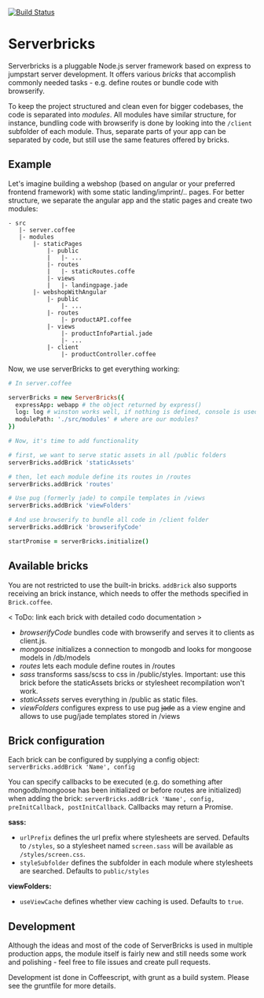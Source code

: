 [![Build Status](https://travis-ci.org/AtiX/serverbricks.svg?branch=master)](https://travis-ci.org/AtiX/serverbricks)

# Serverbricks

Serverbricks is a pluggable Node.js server framework based on express to jumpstart server development.
It offers various *bricks* that accomplish commonly needed tasks - e.g. define routes or bundle code with browserify.

To keep the project structured and clean even for bigger codebases, the code is separated into *modules*. All modules
have similar structure, for instance, bundling code with browserify is done by looking into the `/client` subfolder
of each module. Thus, separate parts of your app can be separated by code, but still use the same features offered
by bricks.

## Example

Let's imagine building a webshop (based on angular or your preferred frontend framework)
with some static landing/imprint/.. pages. For better structure,
we separate the angular app and the static pages and create two modules:

```
- src
   |- server.coffee
   |- modules
       |- staticPages
           |- public
           |   |- ...
           |- routes
           |   |- staticRoutes.coffe
           |- views
           |   |- landingpage.jade
       |- webshopWithAngular
           |- public
               |- ...
           |- routes
               |- productAPI.coffee
           |- views
               |- productInfoPartial.jade
               |- ...
           |- client
               |- productController.coffee
```

Now, we use serverBricks to get everything working:

```coffeescript
# In server.coffee

serverBricks = new ServerBricks({
  expressApp: webapp # the object returned by express()
  log: log # winston works well, if nothing is defined, console is used
  modulePath: './src/modules' # where are our modules?
})

# Now, it's time to add functionality

# first, we want to serve static assets in all /public folders
serverBricks.addBrick 'staticAssets'

# then, let each module define its routes in /routes
serverBricks.addBrick 'routes'

# Use pug (formerly jade) to compile templates in /views
serverBricks.addBrick 'viewFolders'

# And use browserify to bundle all code in /client folder
serverBricks.addBrick 'browserifyCode'

startPromise = serverBricks.initialize()
```

## Available bricks
You are not restricted to use the built-in bricks. `addBrick` also supports
receiving an brick instance, which needs to offer the methods specified in `Brick.coffee`.

< ToDo: link each brick with detailed codo documentation >

- *browserifyCode* bundles code with browserify and serves it to clients as client.js.
- *mongoose* initializes a connection to mongodb and looks for mongoose models in /db/models
- *routes* lets each module define routes in /routes
- *sass* transforms sass/scss to css in /public/styles. Important: use this brick before
the staticAssets bricks or stylesheet recompilation won't work.
- *staticAssets* serves everything in /public as static files.
- *viewFolders* configures express to use pug ~~jade~~ as a view engine and allows to use pug/jade templates stored in /views

## Brick configuration

Each brick can be configured by supplying a config object: `serverBricks.addBrick 'Name', config`

You can specify callbacks to be executed (e.g. do something after mongodb/mongoose has been initialized or before routes are initialized)
when adding the brick: `serverBricks.addBrick 'Name', config, preInitCallback, postInitCallback`. Callbacks may return a Promise.

**sass:**

- `urlPrefix` defines the url prefix where stylesheets are served. Defaults to `/styles`, so a stylesheet
named `screen.sass` will be available as `/styles/screen.css`.
- `styleSubfolder` defines the subfolder in each module where stylesheets are searched. Defaults to `public/styles`

**viewFolders:**

- `useViewCache` defines whether view caching is used. Defaults to `true`.

## Development
Although the ideas and most of the code of ServerBricks is used in multiple production apps, the module itself is fairly new
and still needs some work and polishing - feel free to file issues and create pull requests.

Development ist done in Coffeescript, with grunt as a build system. Please see the gruntfile
for more details.

